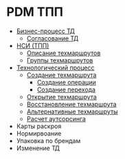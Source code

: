 # PDM ТПП

* [Бизнес-процесс ТД](soglasovanie-td/)
  * [Согласование ТД](soglasovanie-td/soglasovanie-td.md)
* [НСИ (ТПП)](nsi-tpp/)
  * [Описание техмаршрутов](nsi-tpp/opisanie-tekhmarshrutov.md)
  * [Группы техмаршрутов](nsi-tpp/gruppy-tekhprocessov.md)
* [Технологический процесс](tekhnologicheskaya-podgotovka-proizvodstva/)
  * [Создание техмаршрута](tekhnologicheskaya-podgotovka-proizvodstva/sozdanie-tekhprocessa/)
    * [Создание операции](tekhnologicheskaya-podgotovka-proizvodstva/sozdanie-tekhprocessa/sozdanie-operacii.md)
    * [Создание перехода](tekhnologicheskaya-podgotovka-proizvodstva/sozdanie-tekhprocessa/sozdanie-perekhoda.md)
  * [Открытие техмаршрута](tekhnologicheskaya-podgotovka-proizvodstva/otkrytie-tekhprocessa.md)
  * [Восстановление техмаршрута](tekhnologicheskaya-podgotovka-proizvodstva/sozdanie-tp.md)
  * [Альтернативные техмаршруты](tekhnologicheskaya-podgotovka-proizvodstva/sozdanie-tekhprocessa/alternativnye-tp.md)
  * [Расчет аутсорсинга](tekhnologicheskaya-podgotovka-proizvodstva/sozdanie-tekhprocessa/tekhprocess-na-autsorsing.md)
* Карты раскроя
* Нормирвоание
* Упаковка по брендам
* Изменение ТД
